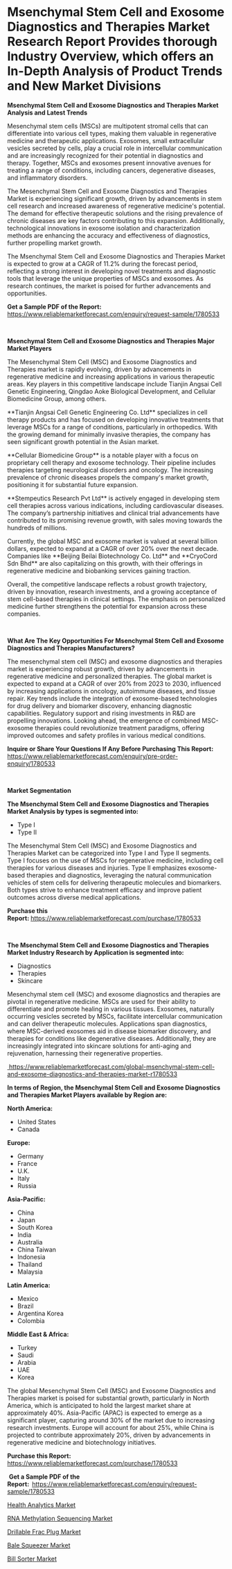 <p><h1>Msenchymal Stem Cell and Exosome Diagnostics and Therapies Market Research Report Provides thorough Industry Overview, which offers an In-Depth Analysis of Product Trends and New Market Divisions</h1></p><p><strong>Msenchymal Stem Cell and Exosome Diagnostics and Therapies Market Analysis and Latest Trends</strong></p>
<p><p>Mesenchymal stem cells (MSCs) are multipotent stromal cells that can differentiate into various cell types, making them valuable in regenerative medicine and therapeutic applications. Exosomes, small extracellular vesicles secreted by cells, play a crucial role in intercellular communication and are increasingly recognized for their potential in diagnostics and therapy. Together, MSCs and exosomes present innovative avenues for treating a range of conditions, including cancers, degenerative diseases, and inflammatory disorders.</p><p>The Mesenchymal Stem Cell and Exosome Diagnostics and Therapies Market is experiencing significant growth, driven by advancements in stem cell research and increased awareness of regenerative medicine's potential. The demand for effective therapeutic solutions and the rising prevalence of chronic diseases are key factors contributing to this expansion. Additionally, technological innovations in exosome isolation and characterization methods are enhancing the accuracy and effectiveness of diagnostics, further propelling market growth.</p><p>The Msenchymal Stem Cell and Exosome Diagnostics and Therapies Market is expected to grow at a CAGR of 11.2% during the forecast period, reflecting a strong interest in developing novel treatments and diagnostic tools that leverage the unique properties of MSCs and exosomes. As research continues, the market is poised for further advancements and opportunities.</p></p>
<p><strong>Get a Sample PDF of the Report:&nbsp;</strong> <a href="https://www.reliablemarketforecast.com/enquiry/request-sample/1780533?utm_campaign=1167&utm_medium=2&utm_source=Github&utm_content=ia&utm_term=18112024&utm_id=msenchymal-stem-cell-and-exosome-diagnostics-and-therapies">https://www.reliablemarketforecast.com/enquiry/request-sample/1780533</a></p>
<p>&nbsp;</p>
<p><strong>Msenchymal Stem Cell and Exosome Diagnostics and Therapies Major Market Players</strong></p>
<p><p>The Mesenchymal Stem Cell (MSC) and Exosome Diagnostics and Therapies market is rapidly evolving, driven by advancements in regenerative medicine and increasing applications in various therapeutic areas. Key players in this competitive landscape include Tianjin Angsai Cell Genetic Engineering, Qingdao Aoke Biological Development, and Cellular Biomedicine Group, among others.</p><p>**Tianjin Angsai Cell Genetic Engineering Co. Ltd** specializes in cell therapy products and has focused on developing innovative treatments that leverage MSCs for a range of conditions, particularly in orthopedics. With the growing demand for minimally invasive therapies, the company has seen significant growth potential in the Asian market.</p><p>**Cellular Biomedicine Group** is a notable player with a focus on proprietary cell therapy and exosome technology. Their pipeline includes therapies targeting neurological disorders and oncology. The increasing prevalence of chronic diseases propels the company's market growth, positioning it for substantial future expansion.</p><p>**Stempeutics Research Pvt Ltd** is actively engaged in developing stem cell therapies across various indications, including cardiovascular diseases. The company’s partnership initiatives and clinical trial advancements have contributed to its promising revenue growth, with sales moving towards the hundreds of millions.</p><p>Currently, the global MSC and exosome market is valued at several billion dollars, expected to expand at a CAGR of over 20% over the next decade. Companies like **Beijing Beilai Biotechnology Co. Ltd** and **CryoCord Sdn Bhd** are also capitalizing on this growth, with their offerings in regenerative medicine and biobanking services gaining traction.</p><p>Overall, the competitive landscape reflects a robust growth trajectory, driven by innovation, research investments, and a growing acceptance of stem cell-based therapies in clinical settings. The emphasis on personalized medicine further strengthens the potential for expansion across these companies.</p></p>
<p>&nbsp;</p>
<p><strong>What Are The Key Opportunities For Msenchymal Stem Cell and Exosome Diagnostics and Therapies Manufacturers?</strong></p>
<p><p>The mesenchymal stem cell (MSC) and exosome diagnostics and therapies market is experiencing robust growth, driven by advancements in regenerative medicine and personalized therapies. The global market is expected to expand at a CAGR of over 20% from 2023 to 2030, influenced by increasing applications in oncology, autoimmune diseases, and tissue repair. Key trends include the integration of exosome-based technologies for drug delivery and biomarker discovery, enhancing diagnostic capabilities. Regulatory support and rising investments in R&D are propelling innovations. Looking ahead, the emergence of combined MSC-exosome therapies could revolutionize treatment paradigms, offering improved outcomes and safety profiles in various medical conditions.</p></p>
<p><strong>Inquire or Share Your Questions If Any Before Purchasing This Report:</strong> <a href="https://www.reliablemarketforecast.com/enquiry/pre-order-enquiry/1780533?utm_campaign=1167&utm_medium=2&utm_source=Github&utm_content=ia&utm_term=18112024&utm_id=msenchymal-stem-cell-and-exosome-diagnostics-and-therapies">https://www.reliablemarketforecast.com/enquiry/pre-order-enquiry/1780533</a></p>
<p>&nbsp;</p>
<p><strong>Market Segmentation</strong></p>
<p><strong>The Msenchymal Stem Cell and Exosome Diagnostics and Therapies Market Analysis by types is segmented into:</strong></p>
<p><ul><li>Type I</li><li>Type II</li></ul></p>
<p><p>The Mesenchymal Stem Cell (MSC) and Exosome Diagnostics and Therapies Market can be categorized into Type I and Type II segments. Type I focuses on the use of MSCs for regenerative medicine, including cell therapies for various diseases and injuries. Type II emphasizes exosome-based therapies and diagnostics, leveraging the natural communication vehicles of stem cells for delivering therapeutic molecules and biomarkers. Both types strive to enhance treatment efficacy and improve patient outcomes across diverse medical applications.</p></p>
<p><strong>Purchase this Report:&nbsp;</strong><a href="https://www.reliablemarketforecast.com/purchase/1780533?utm_campaign=1167&utm_medium=2&utm_source=Github&utm_content=ia&utm_term=18112024&utm_id=msenchymal-stem-cell-and-exosome-diagnostics-and-therapies">https://www.reliablemarketforecast.com/purchase/1780533</a></p>
<p>&nbsp;</p>
<p><strong>The Msenchymal Stem Cell and Exosome Diagnostics and Therapies Market Industry Research by Application is segmented into:</strong></p>
<p><ul><li>Diagnostics</li><li>Therapies</li><li>Skincare</li></ul></p>
<p><p>Mesenchymal stem cell (MSC) and exosome diagnostics and therapies are pivotal in regenerative medicine. MSCs are used for their ability to differentiate and promote healing in various tissues. Exosomes, naturally occurring vesicles secreted by MSCs, facilitate intercellular communication and can deliver therapeutic molecules. Applications span diagnostics, where MSC-derived exosomes aid in disease biomarker discovery, and therapies for conditions like degenerative diseases. Additionally, they are increasingly integrated into skincare solutions for anti-aging and rejuvenation, harnessing their regenerative properties.</p></p>
<p><a href="https://www.reliablemarketforecast.com/global-msenchymal-stem-cell-and-exosome-diagnostics-and-therapies-market-r1780533?utm_campaign=1167&utm_medium=2&utm_source=Github&utm_content=ia&utm_term=18112024&utm_id=msenchymal-stem-cell-and-exosome-diagnostics-and-therapies">&nbsp;https://www.reliablemarketforecast.com/global-msenchymal-stem-cell-and-exosome-diagnostics-and-therapies-market-r1780533</a></p>
<p><strong>In terms of Region, the Msenchymal Stem Cell and Exosome Diagnostics and Therapies Market Players available by Region are:</strong></p>
<p>
    <p> <strong> North America: </strong>
        <ul>
            <li>United States</li>
            <li>Canada</li>
        </ul>
        </p> 
    <p> <strong> Europe: </strong>
        <ul>
            <li>Germany</li>
            <li>France</li>
            <li>U.K.</li>
            <li>Italy</li>
            <li>Russia</li>
        </ul>
        </p> 
    <p> <strong> Asia-Pacific: </strong>
        <ul>
            <li>China</li>
            <li>Japan</li>
            <li>South Korea</li>
            <li>India</li>
            <li>Australia</li>
            <li>China Taiwan</li>
            <li>Indonesia</li>
            <li>Thailand</li>
            <li>Malaysia</li>
        </ul>
        </p> 
    <p> <strong> Latin America: </strong>
        <ul>
            <li>Mexico</li>
            <li>Brazil</li>
            <li>Argentina Korea</li>
            <li>Colombia</li>
        </ul>
        </p> 
    <p> <strong> Middle East & Africa: </strong>
        <ul>
            <li>Turkey</li>
            <li>Saudi</li>
            <li>Arabia</li>
            <li>UAE</li>
            <li>Korea</li>
        </ul>
    </p>
    </p>
<p><p>The global Mesenchymal Stem Cell (MSC) and Exosome Diagnostics and Therapies market is poised for substantial growth, particularly in North America, which is anticipated to hold the largest market share at approximately 40%. Asia-Pacific (APAC) is expected to emerge as a significant player, capturing around 30% of the market due to increasing research investments. Europe will account for about 25%, while China is projected to contribute approximately 20%, driven by advancements in regenerative medicine and biotechnology initiatives.</p></p>
<p><strong>Purchase this Report: </strong><a href="https://www.reliablemarketforecast.com/purchase/1780533?utm_campaign=1167&utm_medium=2&utm_source=Github&utm_content=ia&utm_term=18112024&utm_id=msenchymal-stem-cell-and-exosome-diagnostics-and-therapies">https://www.reliablemarketforecast.com/purchase/1780533</a></p>
<p>&nbsp;<strong>Get a Sample PDF of the Report:&nbsp;&nbsp;</strong><a href="https://www.reliablemarketforecast.com/enquiry/request-sample/1780533?utm_campaign=1167&utm_medium=2&utm_source=Github&utm_content=ia&utm_term=18112024&utm_id=msenchymal-stem-cell-and-exosome-diagnostics-and-therapies">https://www.reliablemarketforecast.com/enquiry/request-sample/1780533</a></p>
<p><strong></strong></p>
<p><p><a href="https://issuu.com/reportprime-2/docs/health-analytics-market-size-2030.p_b96229dc5818b9?utm_campaign=1167&utm_medium=2&utm_source=Github&utm_content=ia&utm_term=18112024&utm_id=msenchymal-stem-cell-and-exosome-diagnostics-and-therapies">Health Analytics Market</a></p><p><a href="https://issuu.com/reportprime-2/docs/rna-methylation-sequencing-market-s_e85629ebf22487?utm_campaign=1167&utm_medium=2&utm_source=Github&utm_content=ia&utm_term=18112024&utm_id=msenchymal-stem-cell-and-exosome-diagnostics-and-therapies">RNA Methylation Sequencing Market</a></p><p><a href="https://www.linkedin.com/pulse/global-drillable-frac-plug-market-trends-analysis-future-vmafe?utm_campaign=1167&utm_medium=2&utm_source=Github&utm_content=ia&utm_term=18112024&utm_id=msenchymal-stem-cell-and-exosome-diagnostics-and-therapies">Drillable Frac Plug Market</a></p><p><a href="https://www.linkedin.com/pulse/bale-squeezer-market-size-type-product-global-industry-analysis-lrk8e?utm_campaign=1167&utm_medium=2&utm_source=Github&utm_content=ia&utm_term=18112024&utm_id=msenchymal-stem-cell-and-exosome-diagnostics-and-therapies">Bale Squeezer Market</a></p><p><a href="https://www.linkedin.com/pulse/booming-bill-sorter-market-sector-analysis-growth-projections-km7ie?utm_campaign=1167&utm_medium=2&utm_source=Github&utm_content=ia&utm_term=18112024&utm_id=msenchymal-stem-cell-and-exosome-diagnostics-and-therapies">Bill Sorter Market</a></p></p>